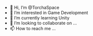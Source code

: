 - 👋 Hi, I’m @TorchaSpace
- 👀 I’m interested in Game Development
- 🌱 I’m currently learning Unity
- 💞️ I’m looking to collaborate on ...
- 📫 How to reach me ...

<!---
TorchaSpace/TorchaSpace is a ✨ special ✨ repository because its `README.md` (this file) appears on your GitHub profile.
You can click the Preview link to take a look at your changes.
--->
